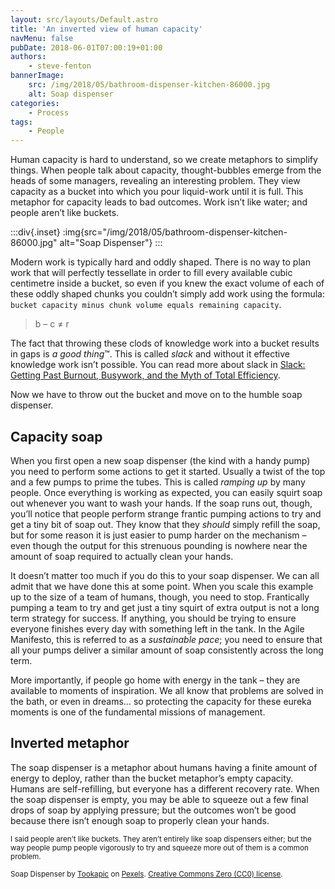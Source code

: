 ```yaml
---
layout: src/layouts/Default.astro
title: 'An inverted view of human capacity'
navMenu: false
pubDate: 2018-06-01T07:00:19+01:00
authors:
    - steve-fenton
bannerImage:
    src: /img/2018/05/bathroom-dispenser-kitchen-86000.jpg
    alt: Soap dispenser
categories:
    - Process
tags:
    - People
---
```


Human capacity is hard to understand, so we create metaphors to simplify things. When people talk about capacity, thought-bubbles emerge from the heads of some managers, revealing an interesting problem. They view capacity as a bucket into which you pour liquid-work until it is full. This metaphor for capacity leads to bad outcomes. Work isn’t like water; and people aren’t like buckets.

:::div{.inset}
:img{src="/img/2018/05/bathroom-dispenser-kitchen-86000.jpg" alt="Soap Dispenser"}
:::

Modern work is typically hard and oddly shaped. There is no way to plan work that will perfectly tessellate in order to fill every available cubic centimetre inside a bucket, so even if you knew the exact volume of each of these oddly shaped chunks you couldn’t simply add work using the formula: `bucket capacity minus chunk volume equals remaining capacity`.

> b – c ≠ r

The fact that throwing these clods of knowledge work into a bucket results in gaps is *a good thing*™. This is called *slack* and without it effective knowledge work isn’t possible. You can read more about slack in [Slack: Getting Past Burnout, Busywork, and the Myth of Total Efficiency](https://www.goodreads.com/book/show/123715.Slack).

Now we have to throw out the bucket and move on to the humble soap dispenser.

## Capacity soap

When you first open a new soap dispenser (the kind with a handy pump) you need to perform some actions to get it started. Usually a twist of the top and a few pumps to prime the tubes. This is called *ramping up* by many people. Once everything is working as expected, you can easily squirt soap out whenever you want to wash your hands. If the soap runs out, though, you’ll notice that people perform strange frantic pumping actions to try and get a tiny bit of soap out. They know that they *should* simply refill the soap, but for some reason it is just easier to pump harder on the mechanism – even though the output for this strenuous pounding is nowhere near the amount of soap required to actually clean your hands.

It doesn’t matter too much if you do this to your soap dispenser. We can all admit that we have done this at some point. When you scale this example up to the size of a team of humans, though, you need to stop. Frantically pumping a team to try and get just a tiny squirt of extra output is not a long term strategy for success. If anything, you should be trying to ensure everyone finishes every day with something left in the tank. In the Agile Manifesto, this is referred to as a *sustainable pace*; you need to ensure that all your pumps deliver a similar amount of soap consistently across the long term.

More importantly, if people go home with energy in the tank – they are available to moments of inspiration. We all know that problems are solved in the bath, or even in dreams… so protecting the capacity for these eureka moments is one of the fundamental missions of management.

## Inverted metaphor

The soap dispenser is a metaphor about humans having a finite amount of energy to deploy, rather than the bucket metaphor’s empty capacity. Humans are self-refilling, but everyone has a different recovery rate. When the soap dispenser is empty, you may be able to squeeze out a few final drops of soap by applying pressure; but the outcomes won’t be good because there isn’t enough soap to properly clean your hands.

<small>I said people aren’t like buckets. They aren’t entirely like soap dispensers either; but the way people pump people vigorously to try and squeeze more out of them is a common problem.</small>

<small>Soap Dispenser by [Tookapic](https://www.pexels.com/@tookapic) on [Pexels](https://www.pexels.com/photo/bathroom-dispenser-kitchen-soap-86000/). [Creative Commons Zero (CC0) license](https://creativecommons.org/publicdomain/zero/1.0/).</small>